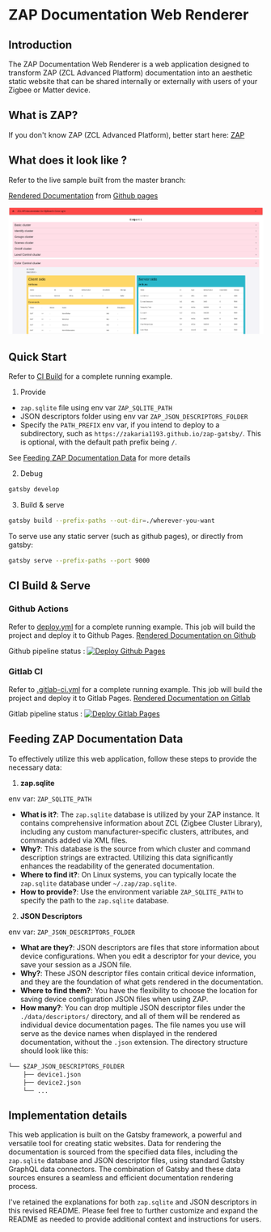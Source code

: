 # ZAP Documentation Web Renderer

## Introduction

The ZAP Documentation Web Renderer is a web application designed to transform ZAP (ZCL Advanced Platform) documentation into an aesthetic static website that can be shared internally or externally with users of your Zigbee or Matter device.

## What is ZAP?

If you don't know ZAP (ZCL Advanced Platform), better start here: [ZAP](https://github.com/project-chip/zap)

## What does it look like ?

Refer to the live sample built from the master branch: 

[Rendered Documentation](https://zakaria1193.github.io/zap-gatsby/) from [Github pages](#ci-build)


[![preview](./website-preview.png)](https://zakaria1193.github.io/zap-gatsby/)

## Quick Start

Refer to [CI Build](#CI-Build) for a complete running example.

1. Provide

- `zap.sqlite` file using env var `ZAP_SQLITE_PATH`
- JSON descriptors folder using env var `ZAP_JSON_DESCRIPTORS_FOLDER`
- Specify the `PATH_PREFIX` env var, if you intend to deploy to a subdirectory, such as `https://zakaria1193.github.io/zap-gatsby/`. This is optional, with the default path prefix being `/`.

See [Feeding ZAP Documentation Data](#feeding-zap-documentation-data) for more details

2. Debug

```bash
gatsby develop
```

3. Build & serve

```bash
gatsby build --prefix-paths --out-dir=./wherever-you-want
```

To serve use any static server (such as github pages), or directly from gatsby:

```bash
gatsby serve --prefix-paths --port 9000
```

## CI Build & Serve

### Github Actions

Refer to [deploy.yml](.github/workflows/gatsby.yml) for a complete running example.
This job will build the project and deploy it to Github Pages. [Rendered Documentation on Github](https://zakaria1193.github.io/zap-gatsby/)

Github pipeline status : [![Deploy Github Pages](https://github.com/zakaria1193/zap-gatsby/actions/workflows/gatsby.yml/badge.svg)](https://github.com/zakaria1193/zap-gatsby/actions/workflows/gatsby.yml)

### Gitlab CI

Refer to [.gitlab-ci.yml](.gitlab-ci.yml) for a complete running example.
This job will build the project and deploy it to Gitlab Pages. [Rendered Documentation on Gitlab](https://zakaria1193.gitlab.io/zap-gatsby/)

Gitlab pipeline status : [![Deploy Gitlab Pages](https://gitlab.com/zakaria1193/zap-gatsby/badges/master/pipeline.svg)](https://gitlab.com/zakaria1193/zap-gatsby/-/pipelines)

## Feeding ZAP Documentation Data

To effectively utilize this web application, follow these steps to provide the necessary data:

1. **zap.sqlite**

env var: `ZAP_SQLITE_PATH`

- **What is it?**: The `zap.sqlite` database is utilized by your ZAP instance. It contains comprehensive information about ZCL (Zigbee Cluster Library), including any custom manufacturer-specific clusters, attributes, and commands added via XML files.
- **Why?**: This database is the source from which cluster and command description strings are extracted. Utilizing this data significantly enhances the readability of the generated documentation.
- **Where to find it?**: On Linux systems, you can typically locate the `zap.sqlite` database under `~/.zap/zap.sqlite`.
- **How to provide?**: Use the environment variable `ZAP_SQLITE_PATH` to specify the path to the `zap.sqlite` database.

2. **JSON Descriptors**

env var: `ZAP_JSON_DESCRIPTORS_FOLDER`

- **What are they?**: JSON descriptors are files that store information about device configurations. When you edit a descriptor for your device, you save your session as a JSON file.
- **Why?**: These JSON descriptor files contain critical device information, and they are the foundation of what gets rendered in the documentation.
- **Where to find them?**: You have the flexibility to choose the location for saving device configuration JSON files when using ZAP.
- **How many?**: You can drop multiple JSON descriptor files under the `./data/descriptors/` directory, and all of them will be rendered as individual device documentation pages. The file names you use will serve as the device names when displayed in the rendered documentation, without the `.json` extension. The directory structure should look like this:

```plaintext
└── $ZAP_JSON_DESCRIPTORS_FOLDER
    ├── device1.json
    ├── device2.json
    └── ...
```


## Implementation details

This web application is built on the Gatsby framework, a powerful and versatile tool for creating static websites. Data for rendering the documentation is sourced from the specified data files, including the `zap.sqlite` database and JSON descriptor files, using standard Gatsby GraphQL data connectors. The combination of Gatsby and these data sources ensures a seamless and efficient documentation rendering process.

I've retained the explanations for both `zap.sqlite` and JSON descriptors in this revised README. Please feel free to further customize and expand the README as needed to provide additional context and instructions for users.

